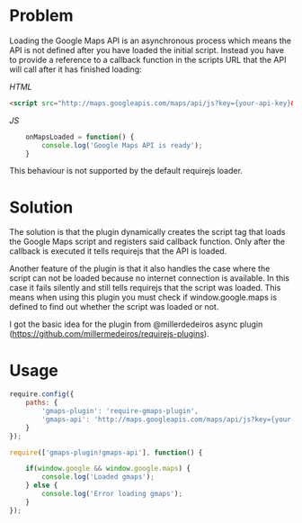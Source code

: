 Problem
=======

Loading the Google Maps API is an asynchronous process which means the API is not defined after you have loaded the initial script. Instead you have to provide a reference to a callback function in the scripts URL that the API will call after it has finished loading:

*HTML*
```html
<script src="http://maps.googleapis.com/maps/api/js?key={your-api-key}&callback=onMapsLoaded"></script>
```

*JS*
```javascript
    onMapsLoaded = function() {
        console.log('Google Maps API is ready');
    }
```

This behaviour is not supported by the default requirejs loader.

Solution
========

The solution is that the plugin dynamically creates the script tag that loads the Google Maps script and registers said callback function. Only after the callback is executed it tells requirejs that the API is loaded.

Another feature of the plugin is that it also handles the case where the script can not be loaded because no internet connection is available. In this case it fails silently and still tells requirejs that the script was loaded. This means when using this plugin you must check if window.google.maps is defined to find out whether the script was loaded or not.

I got the basic idea for the plugin from @millerdedeiros async plugin (https://github.com/millermedeiros/requirejs-plugins).

Usage
=====

```javascript
require.config({
    paths: {
        'gmaps-plugin': 'require-gmaps-plugin',
        'gmaps-api': 'http://maps.googleapis.com/maps/api/js?key={your-api-key}&sensor=false'
    }
});

require(['gmaps-plugin!gmaps-api'], function() {

    if(window.google && window.google.maps) {
        console.log('Loaded gmaps');
    } else {
        console.log('Error loading gmaps');
    }
});
```